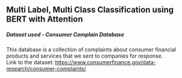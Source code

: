 ## Multi Label, Multi Class Classification using BERT with Attention

##### Dataset used - Consumer Complain Database 
This database is a collection of complaints about consumer financial products and services that we sent to companies for response.<br>
Link to the dataset: https://www.consumerfinance.gov/data-research/consumer-complaints/

